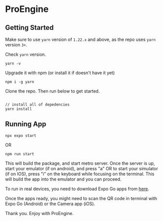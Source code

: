 # ProEngine

## Getting Started

Make sure to use `yarn` version of `1.22.x` and above, as the repo uses `yarn` version `3+`.

Check `yarn` version.

```
yarn -v
```

Upgrade it with npm (or install it if doesn't have it yet)

```
npm i -g yarn
```

Clone the repo. Then run below to get started.

```

// install all of depedencies
yarn install
```

## Running App

```
npx expo start
```

OR

```
npm run start
```

This will build the package, and start metro server. Once the server is up, start your emulator (if on android), and press "a" OR to start your simulator (if on IOS), press "i" on the keyboard while focusing on the terminal. This will build the app into the emulator and you can proceed.

To run in real devices, you need to download Expo Go apps from [here](<[./apps/mobile/superapp/README.md](https://expo.dev/go)>).

Once the apps ready, you might need to scan the QR code in terminal with Expo Go (Android) or the Camera app (iOS).

Thank you. Enjoy with ProEngine.
